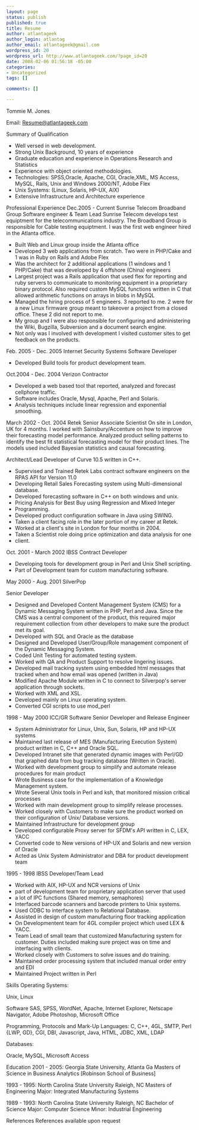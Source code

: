 ```yaml
--- 
layout: page
status: publish
published: true
title: Resume
author: atlantageek
author_login: atlantag
author_email: atlantageek@gmail.com
wordpress_id: 20
wordpress_url: http://www.atlantageek.com/?page_id=20
date: 2008-02-06 01:56:18 -05:00
categories: 
- Uncategorized
tags: []

comments: []

---
```

Tommie M. Jones

Email: Resume@atlantageek.com

Summary of Qualification
<ul>
	<li> Well versed in web development.</li>
	<li> Strong Unix Background, 10 years of experience</li>
	<li> Graduate education and experience in Operations Research and Statistics</li>
	<li> Experience with object oriented methodologies.</li>
	<li> Technologies: SPSS,Oracle,  Apache, CGI, Oracle,XML, MS Access, MySQL, Rails, Unix and Windows 2000/NT, Adobe Flex</li>
	<li> Unix Systems: (Linux, Solaris, HP-UX, AIX)</li>
	<li>Extensive Infrastructure and Architecture experience</li>
</ul>
Professional Experience
Dec.2005 - Current
Sunrise Telecom Broadband Group
Software engineer &amp; Team Lead
Sunrise Telecom develops test equiptment for the telecommunications industry.  The Broadband Group is responsible for Cable testing equiptment. I was the first web engineer hired in the Atlanta office.
<ul>
	<li>Built Web and Linux group inside the Atlanta office</li>
	<li>Developed 3 web applications from scratch. Two were in PHP/Cake and 1 was in Ruby on Rails and Adobe Flex</li>
	<li>Was the architect for 2 additional applications  (1 windows and 1 PHP/Cake) that was developed by 4 offshore (China) engineers</li>
	<li> Largest project was a Rails application that used flex for reporting and ruby servers to communicate to monitoring equipment in a proprietary binary protocol. Also required custom MySQL functions written in C that allowed arithmetic functions on arrays in blobs in MySQL</li>
	<li>Managed the hiring process of 5 engineers. 3 reported to me. 2 were for a new Linux firmware group meant to takeover a project from a closed office. These 2 did not report to me.</li>
	<li>My group and I were also responsible for configuring and administering the Wiki, Bugzilla, Subversion and a document search engine.</li>
	<li>Not only was I involved with development I visited customer sites to get feedback on the products.</li>
</ul>
Feb. 2005 - Dec. 2005
Internet Security Systems
Software Developer
<ul>
	<li> Developed Build tools for product development team.</li>
</ul>
Oct.2004 - Dec. 2004
Verizon
Contractor
<ul>
	<li>Developed a web based tool that reported, analyzed and forecast cellphone traffic.</li>
	<li>Software includes Oracle, Mysql, Apache, Perl and Solaris.</li>
	<li>Analysis techniques include linear regression and exponential smoothing.</li>
</ul>
March 2002 - Oct. 2004
Retek
Senior Associate Scientist
On site in London, UK for 4 months. I worked with Sainsbury/Accenture on how to improve their forecasting model performance. Analyzed product selling patterns to identify the best fit statistical forecasting model for their product lines. The models used included Bayesian statistics and causal forecasting.

Architect/Lead Developer of Curve 10.5 written in C++.
<ul>
	<li> Supervised and Trained Retek Labs contract software engineers on the RPAS API for Version 11.0</li>
	<li> Developing Retail Sales Forecasting system using Multi-dimensional database.</li>
	<li> Developed forecasting software in C++ on both windows and unix.</li>
	<li> Pricing Analysis for Best Buy using Regression and Mixed Integer</li>
	<li> Programming.</li>
	<li> Developed product configuration software in Java using SWING.</li>
	<li> Taken a client facing role in the later portion of my career at Retek.</li>
	<li> Worked at a client's site in London for four months in 2004.</li>
	<li> Taken a Scientist role doing price optimization and data analysis for one</li>
	<li> client.</li>
</ul>
Oct. 2001 - March 2002
IBSS
Contract Developer
<ul>
	<li> Developing tools for development group in Perl and Unix Shell scripting.</li>
	<li> Part of Development team for custom manufacturing software.</li>
</ul>
May 2000 - Aug. 2001
SilverPop

Senior Developer
<ul>
	<li> Designed and Developed Content Management System (CMS) for a Dynamic Messaging System written in PHP, Perl and Java.  Since the CMS was a central component of the product, this required major requirement collection from other developers to make sure the product met its goal.</li>
	<li> Developed with SQL and Oracle as the database</li>
	<li>Designed and Developed User/Group/Role management component of the Dynamic Messaging System.</li>
	<li> Coded Unit Testing for automated testing system.</li>
	<li> Worked with QA and Product Support to resolve lingering issues.</li>
	<li> Developed mail tracking system using embedded html messages that tracked when and how email was opened (written in Java)</li>
	<li> Modified Apache Module written in C to connect to Silverpop's server application through sockets.</li>
	<li> Worked with XML and XSL.</li>
	<li>Developed mainly on Linux operating system.</li>
	<li>Converted CGI scripts to use mod_perl</li>
</ul>
1998 - May 2000
ICC/GR Software
Senior Developer and Release Engineer
<ul>
	<li> System Administrator for Linux, Unix, Sun, Solaris, HP and HP-UX systems</li>
	<li> Maintained last release of MES (Manufacturing Execution System) product written in C, C++ and Oracle SQL.</li>
	<li> Developed Intranet site that generated dynamic images with Perl/GD that graphed data from bug tracking database (Written in Oracle).</li>
	<li>Worked with development group to simplify and automate release procedures for main product</li>
	<li>Wrote Business case for the implementation of a Knowledge Management system.</li>
	<li>Wrote Several Unix tools in Perl and ksh, that monitored mission critical processes</li>
	<li>Worked with main development group to simplify release processes.</li>
	<li>Worked closely with Customers to make sure the product worked on their configuration of Unix/ Database versions.</li>
	<li>Maintained Infrastructure for development group</li>
	<li>Developed configurable Proxy server for SFDM's API written in C, LEX, YACC</li>
	<li>Converted code to New versions of HP-UX and Solaris and new version of Oracle</li>
	<li>Acted as Unix System Administrator and DBA for product development team</li>
</ul>
1995 - 1998
IBSS
Developer/Team Lead
<ul>
	<li> Worked with AIX, HP-UX and NCR versions of Unix</li>
	<li> part of development team for proprietary application server that used</li>
	<li> a lot of IPC functions (Shared memory, semaphores)</li>
	<li> Interfaced barcode scanners and barcode printers to Unix systems.</li>
	<li> Used ODBC to interface system to Relational Database.</li>
	<li>Assisted in design of custom manufacturing floor tracking application</li>
	<li>On Developmentent team for 4GL compiler project which used LEX &amp; YACC.</li>
	<li>Team Lead of small team that customized Manufacturing system for customer.  Duties included making sure project was on time and interfacing with clients.</li>
	<li>Worked closely with Customers to solve issues and do training.</li>
	<li>Maintained order processing system that included manual order entry and EDI</li>
	<li>Maintained Project written in Perl</li>
</ul>
Skills
Operating Systems:

Unix, Linux

Software
SAS, SPSS, WordNet, Apache, Internet Explorer, Netscape Navigator, Adobe Photoshop, Microsoft Office

Programming, Protocols and Mark-Up Languages:
C, C++, 4GL, SMTP, Perl {LWP, GD}, CGI, DBI, Javascript, Java, HTML, JDBC, XML,
LDAP

Databases:

Oracle, MySQL, Microsoft Access

Education
2001 - 2005: Georgia State University, Atlanta Ga
Masters of Science in Business Analytics \[Robinson School of Business\]

1993 - 1995: North Carolina State University Raleigh, NC
Masters of Engineering Major: Integrated Manufacturing
Systems

1989 - 1993: North Carolina State University Raleigh, NC
Bachelor of Science Major: Computer Science Minor: Industrial Engineering

References
References available upon request
